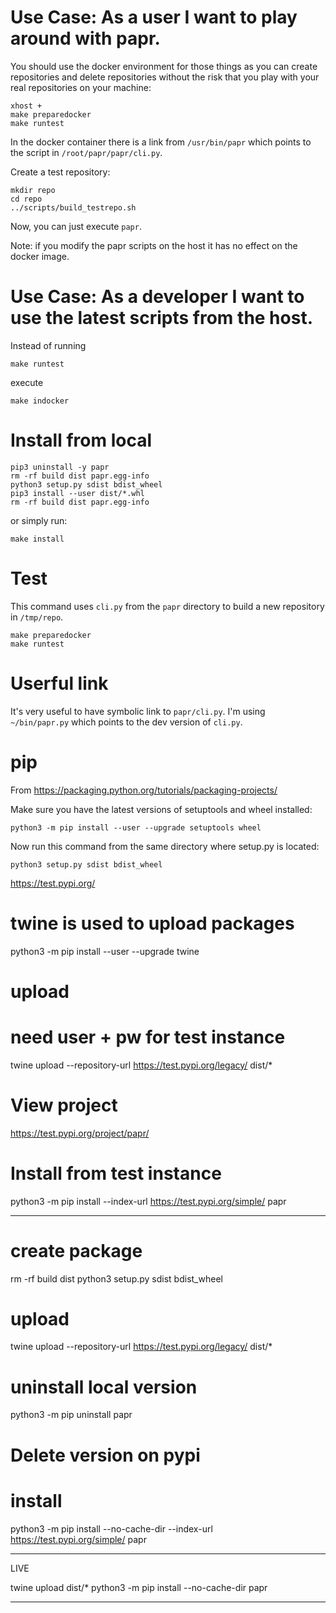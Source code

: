 # Use Case: As a user I want to play around with papr.

You should use the docker environment for those things as you can create
repositories and delete repositories without the risk that you play with your
real repositories on your machine:

    xhost +
    make preparedocker
    make runtest

In the docker container there is a link from `/usr/bin/papr` which
points to the script in `/root/papr/papr/cli.py`.

Create a test repository:

    mkdir repo
    cd repo
    ../scripts/build_testrepo.sh

Now, you can just execute `papr`.

Note: if you modify the papr scripts on the host it has no effect on the
docker image.


# Use Case: As a developer I want to use the latest scripts from the host.

Instead of running

    make runtest
    
execute

    make indocker 




# Install from local

    pip3 uninstall -y papr
    rm -rf build dist papr.egg-info
    python3 setup.py sdist bdist_wheel
    pip3 install --user dist/*.whl
    rm -rf build dist papr.egg-info

or simply run:

    make install

# Test

This command uses `cli.py` from the `papr` directory to build a new repository in `/tmp/repo`. 

    make preparedocker
    make runtest
    
# Userful link

It's very useful to have symbolic link to `papr/cli.py`. I'm using `~/bin/papr.py` which points to the dev version of `cli.py`.



# pip

From https://packaging.python.org/tutorials/packaging-projects/

Make sure you have the latest versions of setuptools and wheel installed:

    python3 -m pip install --user --upgrade setuptools wheel

Now run this command from the same directory where setup.py is located:

    python3 setup.py sdist bdist_wheel

https://test.pypi.org/
# twine is used to upload packages
python3 -m pip install --user --upgrade twine

# upload
# need user + pw for test instance
twine upload --repository-url https://test.pypi.org/legacy/ dist/*
# View project
https://test.pypi.org/project/papr/
# Install from test instance
python3 -m pip install --index-url https://test.pypi.org/simple/ papr


-------------------------------------------------------------------------------


# create package
rm -rf build dist
python3 setup.py sdist bdist_wheel
# upload
twine upload --repository-url https://test.pypi.org/legacy/ dist/*
# uninstall local version
python3 -m pip uninstall papr
# Delete version on pypi
# install
python3 -m pip install --no-cache-dir --index-url https://test.pypi.org/simple/ papr


---------------
LIVE

twine upload dist/*
python3 -m pip install --no-cache-dir papr


----------------


